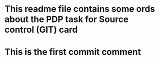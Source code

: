 # This readme file contains some ords about the PDP task for Source control (GIT) card
# This is the first commit comment
